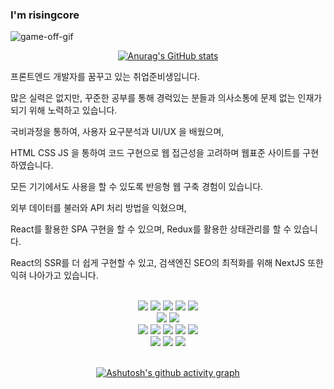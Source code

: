 ### I'm risingcore

![game-off-gif](https://user-images.githubusercontent.com/34502254/159172543-1d5c1b25-36be-4eb5-97be-905ebcb4adad.gif)

<div align="center">

[![Anurag's GitHub stats](https://github-readme-stats.vercel.app/api?username=advanced-rising&theme=react&show_icons=true)](https://github.com/anuraghazra/github-readme-stats)

<!--
<a href="https://hits.seeyoufarm.com"><img src="https://hits.seeyoufarm.com/api/count/incr/badge.svg?url=https%3A%2F%2Fgithub.com%2Fadvanced-rising&count_bg=%2357BCDA&title_bg=%2320232A&icon=wechat.svg&icon_color=%23FFFFFF&title=Hits&edge_flat=false"/></a>
-->
<div align="start">
<p>프론트엔드 개발자를 꿈꾸고 있는 취업준비생입니다.</p>
<p>많은 실력은 없지만, 꾸준한 공부를 통해 경럭있는 분들과 의사소통에 문제 없는 인재가 되기 위해 노력하고 있습니다.</p>
<p>국비과정을 통하여, 사용자 요구분석과 UI/UX 을 배웠으며,</p>
<p>HTML CSS JS 을 통하여 코드 구현으로 웹 접근성을 고려하며 웹표준 사이트를 구현하였습니다.</p>
<p>모든 기기에서도 사용을 할 수 있도록 반응형 웹 구축 경험이 있습니다.</p>
<p>외부 데이터를 불러와 API 처리 방법을 익혔으며,</p>
<p>React를 활용한 SPA 구현을 할 수 있으며, Redux를 활용한 상태관리를 할 수 있습니다.</p>
<p>React의 SSR를 더 쉽게 구현할 수 있고, 검색엔진 SEO의 최적화를 위해 NextJS 또한 익혀 나아가고 있습니다.</p>
</div>
  
</br>
<img src="https://img.shields.io/badge/HTML5-57BCDA?style=for-the-badge&logo=HTML5&logoColor=20232A">
<img src="https://img.shields.io/badge/CSS3-57BCDA?style=for-the-badge&logo=CSS3&logoColor=20232A">
<img src="https://img.shields.io/badge/Sass-57BCDA?style=for-the-badge&logo=Sass&logoColor=20232A">
<img src="https://img.shields.io/badge/PostCSS-57BCDA?style=for-the-badge&logo=PostCSS&logoColor=20232A">
<img src="https://img.shields.io/badge/Tailwind%20CSS-57BCDA?style=for-the-badge&logo=Tailwind%20CSS&logoColor=20232A">
</br>

<img src="https://img.shields.io/badge/JavaScript-57BCDA?style=for-the-badge&logo=JavaScript&logoColor=20232A">
<img src="https://img.shields.io/badge/TypeScript-57BCDA?style=for-the-badge&logo=TypeScript&logoColor=20232A">
</br>

<img src="https://img.shields.io/badge/React-57BCDA?style=for-the-badge&logo=React&logoColor=20232A">
<img src="https://img.shields.io/badge/styled-57BCDA?style=for-the-badge&logo=styled-components&logoColor=20232A">
<img src="https://img.shields.io/badge/Redux-57BCDA?style=for-the-badge&logo=Redux&logoColor=20232A">
<img src="https://img.shields.io/badge/React%20Query-57BCDA?style=for-the-badge&logo=React%20Query&logoColor=20232A">
<img src="https://img.shields.io/badge/Next.js-57BCDA?style=for-the-badge&logo=Next.js&logoColor=20232A">
</br>

<img src="https://img.shields.io/badge/Firebase-57BCDA?style=for-the-badge&logo=Firebase&logoColor=20232A">
<img src="https://img.shields.io/badge/Visual%20Studio%20Code-57BCDA?style=for-the-badge&logo=Visual%20Studio%20Code&logoColor=20232A">
<img src="https://img.shields.io/badge/Figma-57BCDA?style=for-the-badge&logo=Figma&logoColor=20232A">
</br>

</br>

[![Ashutosh's github activity graph](https://activity-graph.herokuapp.com/graph?username=advanced-rising&theme=react-dark)](https://github.com/ashutosh00710/github-readme-activity-graph)

<!--
**advanced-rising/advanced-rising** is a ✨ _special_ ✨ repository because its `README.md` (this file) appears on your GitHub profile.

Here are some ideas to get you started:

- 🔭 I’m currently working on ...
- 🌱 I’m currently learning ...
- 👯 I’m looking to collaborate on ...
- 🤔 I’m looking for help with ...
- 💬 Ask me about ...
- 📫 How to reach me: ...
- 😄 Pronouns: ...
- ⚡ Fun fact: ...
-->
</div>
